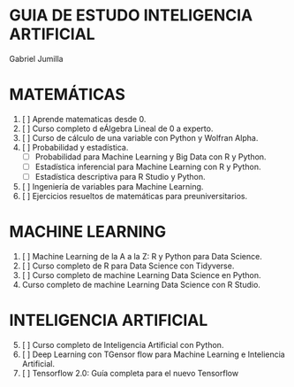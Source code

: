 # GUIA DE ESTUDO INTELIGENCIA ARTIFICIAL 

Gabriel Jumilla

# MATEMÁTICAS

1. [ ] Aprende matematicas desde 0.
2. [ ] Curso completo d eÁlgebra Lineal de 0 a experto.
3. [ ] Curso de cálculo de una variable con Python y Wolfran Alpha.
4. [ ] Probabilidad y  estadística.
    - [ ] Probabilidad para Machine Learning y Big Data con R y Python.
    - [ ] Estadística inferencial para Machine Learning con R y Python.
    - [ ] Estadística descriptiva para R Studio y Python.
5. [ ] Ingeniería de variables para Machine Learning.
6. [ ] Ejercicios resueltos de matemáticas para preuniversitarios.


# MACHINE LEARNING

1. [ ] Machine Learning de la A a la Z: R y Python para Data Science.
2. [ ] Curso completo de R para Data Science con Tidyverse.
3. [ ] Curso completo de machine Learning Data Science en Python.
4. Curso completo de machine Learning Data Science con R Studio.


# INTELIGENCIA ARTIFICIAL

5. [ ] Curso completo de Inteligencia Artificial con Python.
6. [ ] Deep Learning con TGensor flow para Machine Learning e Inteliencia Artificial.
7. [ ] Tensorflow 2.0: Guía completa para el nuevo Tensorflow